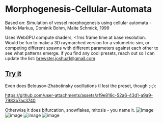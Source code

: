 # Morphogenesis-Cellular-Automata
Based on: Simulation of vessel morphogenesis using cellular automata - Mario Markus, Dominik Bohm, Malte Schmick, 1999

Uses WebGPU compute shaders, <1ms frame time at base resolution. Would be fun to make a 3D raymarched version for a volumetric sim, or competing different spawns with different parameters against each other to see what patterns emerge. If you find any cool presets, reach out so I can update the list: brewster.joshua1@gmail.com

## [Try it](https://codepen.io/mootytootyfrooty/pen/OPVxPxp)

Even does Belousov-Zhabotinsky oscillations (I lost the preset, though ;-;): 


https://github.com/user-attachments/assets/af9e816c-52a6-43d1-a9a9-7983b7ac3740



Otherwise it does bifurcation, snowflakes, mitosis - you name it. 
![image](https://github.com/user-attachments/assets/ed39406c-4a3a-4649-9145-d33a675cc640)
![image](https://github.com/user-attachments/assets/5137fa3f-4761-4865-85a9-a7629c3bb4fb)
![image](https://github.com/user-attachments/assets/d831beea-06e2-42c1-93d8-f8e5df4bf558)
![image](https://github.com/user-attachments/assets/df41e193-1307-43c9-ad2c-196c7162748f)





